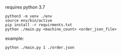 requires python 3.7
```
python3 -m venv ./env
source env/bin/active
pip install -r requirments.txt
python ./main.py <machine_count> <order_json_file>
```

example:
```bash
python ./main.py 1 ./order.json
```
